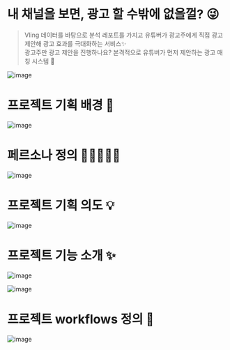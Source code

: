# 내 채널을 보면, 광고 할 수밖에 없을껄? 😜
> Vling 데이터를 바탕으로 분석 레포트를 가지고 유튜버가 광고주에게 직접 광고 제안해 광고 효과를 극대화하는 서비스✨ <br/>
> 광고주만 광고 제안을 진행하나요? 본격적으로 유튜버가 먼저 제안하는 광고 매칭 시스템 📑

![image](https://github.com/osohyun0224/Vling-Internship-Garden/assets/53892427/6f4fb582-8a9c-4d88-b293-7bf49160b027)

# 프로젝트 기획 배경 🔎
![image](https://github.com/osohyun0224/Vling-Internship-Garden/assets/53892427/58e0c9a8-c2c2-427a-9db6-df2dc575b586)

# 페르소나 정의 🙋🏻‍♀️🙋🏻
![image](https://github.com/osohyun0224/Vling-Internship-Garden/assets/53892427/003cd870-0e76-4d27-b7b7-56963b89a028)

# 프로젝트 기획 의도 💡 
![image](https://github.com/osohyun0224/Vling-Internship-Garden/assets/53892427/f70fd285-11d5-46b2-b961-a0705f79b5a0)

# 프로젝트 기능 소개 ✨
![image](https://github.com/osohyun0224/Vling-Internship-Garden/assets/53892427/61978b99-17a2-4770-ae7a-70a905a09d44)

![image](https://github.com/osohyun0224/Vling-Internship-Garden/assets/53892427/3dee5996-c0ac-453f-ad35-1b6c0f27d012)

# 프로젝트 workflows 정의 🔀
![image](https://github.com/osohyun0224/Vling-Internship-Garden/assets/53892427/3396a750-3989-4335-8f97-040489a5d70c)